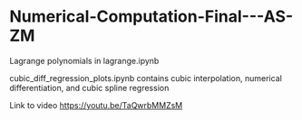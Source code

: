 # Numerical-Computation-Final---AS-ZM

Lagrange polynomials in lagrange.ipynb

cubic_diff_regression_plots.ipynb contains cubic interpolation, numerical differentiation, and cubic spline regression 

Link to video
https://youtu.be/TaQwrbMMZsM

